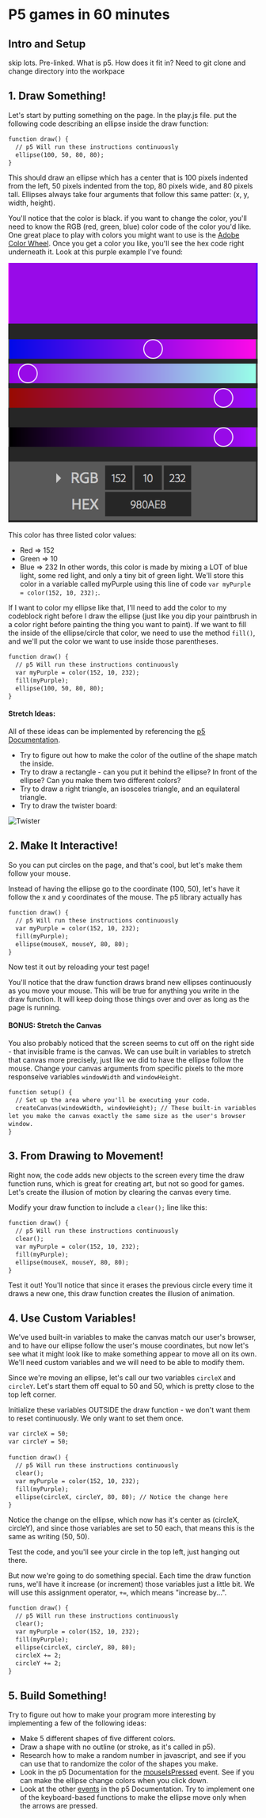 # P5 games in 60 minutes

## Intro and Setup

skip lots. Pre-linked. What is p5. How does it fit in? Need to git clone and change directory into the workpace

## 1. Draw Something!

Let's start by putting something on the page. In the play.js file. put the following code describing an ellipse inside the draw function:

```
function draw() {
  // p5 Will run these instructions continuously
  ellipse(100, 50, 80, 80);
}
```

This should draw an ellipse which has a center that is 100 pixels indented from the left, 50 pixels indented from the top, 80 pixels wide, and 80 pixels tall. Ellipses always take four arguments that follow this same patter: (x, y, width, height).

You'll notice that the color is black. if you want to change the color, you'll need to know the RGB (red, green, blue) color code of the color you'd like. One great place to play with colors you might want to use is the <a href="https://color.adobe.com/create/color-wheel/">Adobe Color Wheel</a>. Once you get a color you like, you'll see the hex code right underneath it. Look at this purple example I've found:

![Example RGB](purp.png)

This color has three listed color values:
* Red => 152
* Green => 10
* Blue => 232
In other words, this color is made by mixing a LOT of blue light, some red light, and only a tiny bit of green light. We'll store this color in a variable called myPurple using this line of code `var myPurple = color(152, 10, 232);`.

If I want to color my ellipse like that, I'll need to add the color to my codeblock right before I draw the ellipse (just like you dip your paintbrush in a color right before painting the thing you want to paint). If we want to fill the inside of the ellipse/circle that color, we need to use the method `fill()`, and we'll put the color we want to use inside those parentheses.

```
function draw() {
  // p5 Will run these instructions continuously
  var myPurple = color(152, 10, 232);
  fill(myPurple);
  ellipse(100, 50, 80, 80);
}
```

#### Stretch Ideas:

All of these ideas can be implemented by referencing the <a href="https://p5js.org/reference/">p5 Documentation</a>.

* Try to figure out how to make the color of the outline of the shape match the inside.
* Try to draw a rectangle - can you put it behind the ellipse? In front of the ellipse? Can you make them two different colors?
* Try to draw a right triangle, an isosceles triangle, and an equilateral triangle.
* Try to draw the twister board:

![Twister](https://media.giphy.com/media/10htoZz7rhLZ6w/giphy.gif)

## 2. Make It Interactive!

So you can put circles on the page, and that's cool, but let's make them follow your mouse.

Instead of having the ellipse go to the coordinate (100, 50), let's have it follow the x and y coordinates of the mouse. The p5 library actually has

```
function draw() {
  // p5 Will run these instructions continuously
  var myPurple = color(152, 10, 232);
  fill(myPurple);
  ellipse(mouseX, mouseY, 80, 80);
}
```

Now test it out by reloading your test page!

You'll notice that the draw function draws brand new ellipses continuously as you move your mouse. This will be true for anything you write in the draw function. It will keep doing those things over and over as long as the page is running.

#### BONUS: Stretch the Canvas

You also probably noticed that the screen seems to cut off on the right side - that invisible frame is the canvas. We can use built in variables to stretch that canvas more precisely, just like we did to have the ellipse follow the mouse. Change your canvas arguments from specific pixels to the more responseive variables `windowWidth` and `windowHeight`.

```
function setup() {
  // Set up the area where you'll be executing your code.
  createCanvas(windowWidth, windowHeight); // These built-in variables let you make the canvas exactly the same size as the user's browser window.
}
```

## 3. From Drawing to Movement!

Right now, the code adds new objects to the screen every time the draw function runs, which is great for creating art, but not so good for games. Let's create the illusion of motion by clearing the canvas every time.

Modify your draw function to include a `clear();` line like this:

```
function draw() {
  // p5 Will run these instructions continuously
  clear();
  var myPurple = color(152, 10, 232);
  fill(myPurple);
  ellipse(mouseX, mouseY, 80, 80);
}
```

Test it out! You'll notice that since it erases the previous circle every time it draws a new one, this draw function creates the illusion of animation.

## 4. Use Custom Variables!

We've used built-in variables to make the canvas match our user's browser, and to have our ellipse follow the user's mouse coordinates, but now let's see what it might look like to make something appear to move all on its own. We'll need custom variables and we will need to be able to modify them.

Since we're moving an ellipse, let's call our two variables `circleX` and `circleY`. Let's start them off equal to 50 and 50, which is pretty close to the top left corner.

Initialize these variables OUTSIDE the draw function - we don't want them to reset continuously. We only want to set them once.

```
var circleX = 50;
var circleY = 50;

function draw() {
  // p5 Will run these instructions continuously
  clear();
  var myPurple = color(152, 10, 232);
  fill(myPurple);
  ellipse(circleX, circleY, 80, 80); // Notice the change here
}
```

Notice the change on the ellipse, which now has it's center as (circleX, circleY), and since those variables are set to 50 each, that means this is the same as writing (50, 50).

Test the code, and you'll see your circle in the top left, just hanging out there.

But now we're going to do something special. Each time the draw function runs, we'll have it increase (or increment) those variables just a little bit. We will use this assignment operator, `+=`, which means "increase by...".

```
function draw() {
  // p5 Will run these instructions continuously
  clear();
  var myPurple = color(152, 10, 232);
  fill(myPurple);
  ellipse(circleX, circleY, 80, 80);
  circleX += 2;
  circleY += 2;
}
```

## 5. Build Something!

Try to figure out how to make your program more interesting by implementing a few of the following ideas:

* Make 5 different shapes of five different colors.
* Draw a shape with no outline (or stroke, as it's called in p5).
* Research how to make a random number in javascript, and see if you can use that to randomize the color of the shapes you make.
* Look in the p5 Documentation for the <a href="https://p5js.org/reference/#/p5/mouseIsPressed">mouseIsPressed<a> event. See if you can make the ellipse change colors when you click down.
* Look at the other <a href="https://p5js.org/reference/#group-Events">events</a> in the p5 Documentation. Try to implement one of the keyboard-based functions to make the ellipse move only when the arrows are pressed.
